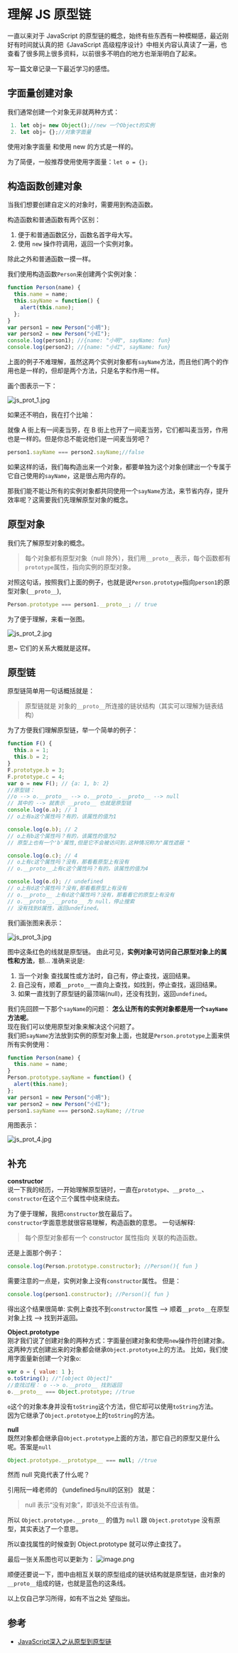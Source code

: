 # 理解 JS 原型链

一直以来对于 JavaScript 的原型链的概念，始终有些东西有一种模糊感，最近刚好有时间就认真的把《JavaScript 高级程序设计》中相关内容认真读了一遍，也查看了很多网上很多资料，以前很多不明白的地方也渐渐明白了起来。  

写一篇文章记录一下最近学习的感悟。

## 字面量创建对象

我们通常创建一个对象无非就两种方式：

```js
 1. let obj= new Object();//new 一个Object的实例
 2. let obj= {};//对象字面量
```

使用对象字面量 和使用 new 的方式是一样的。

为了简便，一般推荐使用使用字面量：`let o = {};`

## 构造函数创建对象

当我们想要创建自定义的对象时，需要用到构造函数。

构造函数和普通函数有两个区别：

1.  便于和普通函数区分，函数名首字母大写。
2.  使用 `new` 操作符调用，返回一个实例对象。

除此之外和普通函数一摸一样。

我们使用构造函数`Person`来创建两个实例对象：

```js
function Person(name) {
  this.name = name;
  this.sayName = function() {
    alert(this.name);
  };
}
var person1 = new Person("小明");
var person2 = new Person("小红");
console.log(person1); //{name: "小明", sayName: fun}
console.log(person2); //{name: "小红", sayName: fun}
```

上面的例子不难理解，虽然这两个实例对象都有`sayName`方法，而且他们两个的作用也是一样的，但却是两个方法，只是名字和作用一样。

画个图表示一下：

![js_prot_1.jpg](https://i.loli.net/2020/12/28/bE36ugvjYMqCwr8.jpg)

如果还不明白，我在打个比喻：

就像 A 街上有一间麦当劳，在 B 街上也开了一间麦当劳，它们都叫麦当劳，作用也是一样的。但是你总不能说他们是一间麦当劳吧？

```JavaScript
person1.sayName === person2.sayName;//false
```

如果这样的话，我们每构造出来一个对象，都要单独为这个对象创建出一个专属于它自己使用的`sayName`，这是很占用内存的。

那我们能不能让所有的实例对象都共同使用一个`sayName`方法，来节省内存，提升效率呢？这需要我们先理解原型对象的概念。

## 原型对象

我们先了解原型对象的概念。

> 每个对象都有原型对象（null 除外），我们用`__proto__`表示，每个函数都有`prototype`属性，指向实例的原型对象。

对照这句话，按照我们上面的例子，也就是说`Person.prototype`指向`person1`的原型对象(`__proto__`),

```JavaScript
Person.prototype === person1.__proto__; // true
```

为了便于理解，来看一张图。

![js_prot_2.jpg](https://i.loli.net/2020/12/28/ZXfrFQIK2ycWnPo.jpg)

恩~ 它们的关系大概就是这样。

## 原型链

原型链简单用一句话概括就是：

> 原型链就是 对象的`__proto__`所连接的链状结构（其实可以理解为链表结构）

为了方便我们理解原型链，举一个简单的例子：

```js
function F() {
  this.a = 1;
  this.b = 2;
}
F.prototype.b = 3;
F.prototype.c = 4;
var o = new F(); // {a: 1, b: 2}
//原型链：
//o --> o.__proto__ --> o.__proto__.__proto__ --> null
// 其中的 --> 就表示 __proto__ 也就是原型链
console.log(o.a); // 1
// o上有a这个属性吗？有的，该属性的值为1

console.log(o.b); // 2
// o上有b这个属性吗？有的，该属性的值为2
// 原型上也有一个'b'属性,但是它不会被访问到.这种情况称为"属性遮蔽 "

console.log(o.c); // 4
// o上有c这个属性吗？没有，那看看原型上有没有
// o.__proto__上有c这个属性吗？有的，该属性的值为4

console.log(o.d); // undefined
// o上有d这个属性吗？没有,那看看原型上有没有
// o.__proto__ 上有d这个属性吗？没有，那看看它的原型上有没有
// o.__proto__.__proto__ 为 null，停止搜索
// 没有找到d属性，返回undefined。
```

我们画张图来表示：

![js_prot_3.jpg](https://i.loli.net/2020/12/28/Q4PFTuxezMRyr3t.jpg)

图中这条红色的线就是原型链。
由此可见，**实例对象可访问自己原型对象上的属性和方法**，额... 准确来说是:

1. 当一个对象 查找属性或方法时，自己有，停止查找，返回结果。
2. 自己没有，顺着`__proto__`一直向上查找，如找到，停止查找，返回结果。
3. 如果一直找到了原型链的最顶端(null)，还没有找到，返回`undefined`。

我们先回顾一下那个`sayName`的问题：
**怎么让所有的实例对象都是用一个`sayName`方法呢**。  
现在我们可以使用原型对象来解决这个问题了。  
我们把`sayName`方法放到实例的原型对象上面，也就是`Person.prototype`上面来供所有实例使用：

```js
function Person(name) {
  this.name = name;
}
Person.prototype.sayName = function() {
  alert(this.name);
};
var person1 = new Person("小明");
var person2 = new Person("小红");
person1.sayName === person2.sayName; //true
```

用图表示：

![js_prot_4.jpg](https://i.loli.net/2020/12/28/Qya9Hhp6WS18ZiP.jpg)

## 补充

**constructor**  
说一下我的经历，一开始理解原型链时，一直在`prototype`、`__proto__`、`constructor`在这个三个属性中绕来绕去。

为了便于理解，我把`constructor`放在最后了。  
`constructor`字面意思就很容易理解，构造函数的意思。
一句话解释:

> 每个原型对象都有一个 constructor 属性指向 关联的构造函数。

还是上面那个例子：

```js
console.log(Person.prototype.constructor); //Person(){ fun }
```

需要注意的一点是，实例对象上没有`constructor`属性。
但是：

```js
console.log(person1.constructor); //Person(){ fun }
```

得出这个结果很简单:
实例上查找不到`constructor`属性 --> 顺着`__proto__`在原型对象上找 --> 找到并返回。

**Object.prototype**  
刚才我们说了创建对象的两种方式：字面量创建对象和使用`new`操作符创建对象。  
这两种方式创建出来的对象都会继承`Object.prototyoe`上的方法。
比如，我们使用字面量新创建一个对象`o`:

```js
var o = { value: 1 };
o.toString(); //"[object Object]"
//查找过程： o --> o.__proto__ 找到返回
o.__proto__ === Object.prototype; //true
```

`o`这个的对象本身并没有`toString`这个方法，但它却可以使用`toString`方法。  
因为它继承了`Object.prototyoe`上的`toString`的方法。

**null**  
既然对象都会继承自`Object.prototype`上面的方法，那它自己的原型又是什么呢。答案是`null`

```js
Object.prototype.__prototype__ === null; //true
```

然而 null 究竟代表了什么呢？

引用阮一峰老师的 《undefined与null的区别》 就是：

> null 表示“没有对象”，即该处不应该有值。

所以 `Object.prototype.__proto__` 的值为 `null` 跟 `Object.prototype` 没有原型，其实表达了一个意思。

所以查找属性的时候查到 Object.prototype 就可以停止查找了。

最后一张关系图也可以更新为：
![image.png](https://s2.loli.net/2022/09/06/OQCgRVPMLzbqxG1.png)

顺便还要说一下，图中由相互关联的原型组成的链状结构就是原型链，由对象的`__proto__`组成的链，也就是蓝色的这条线。


以上仅自己学习所得，如有不当之处 望指出。

## 参考
- [JavaScript深入之从原型到原型链](https://github.com/mqyqingfeng/Blog/issues/2)